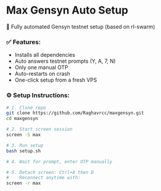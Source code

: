 # Max Gensyn Auto Setup

🧠 Fully automated Gensyn testnet setup (based on rl-swarm)

### ✅ Features:
- Installs all dependencies
- Auto answers testnet prompts (Y, A, 7, N)
- Only one manual OTP
- Auto-restarts on crash
- One-click setup from a fresh VPS

### ⚙️ Setup Instructions:

```bash
# 1. Clone repo
git clone https://github.com/Raghavrcc/maxgensyn.git
cd maxgensyn

# 2. Start screen session
screen -S max

# 3. Run setup
bash setup.sh

# 4. Wait for prompt, enter OTP manually

# 5. Detach screen: Ctrl+A then D
#    Reconnect anytime with:
screen -r max
